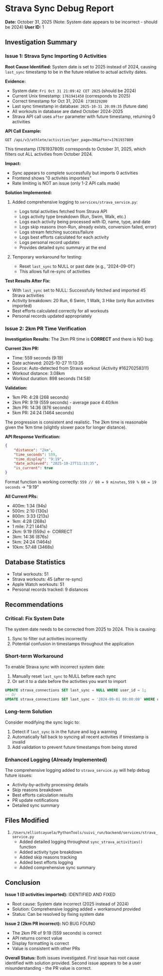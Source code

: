 # Strava Sync Debug Report

**Date:** October 31, 2025 (Note: System date appears to be incorrect - should be 2024)
**User ID:** 1

## Investigation Summary

### Issue 1: Strava Sync Importing 0 Activities

**Root Cause Identified:** System date is set to 2025 instead of 2024, causing `last_sync` timestamp to be in the future relative to actual activity dates.

**Evidence:**
- System date: `Fri Oct 31 21:09:42 CET 2025` (should be 2024)
- Current Unix timestamp: `1761941450` (corresponds to 2025)
- Correct timestamp for Oct 31, 2024: `1730329200`
- Last sync timestamp in database: `2025-10-31 20:09:35` (future date)
- All workouts in database are dated October 2024-2025
- Strava API call uses `after` parameter with future timestamp, returning 0 activities

**API Call Example:**
```
GET /api/v3/athlete/activities?per_page=30&after=1761937809
```
This timestamp (1761937809) corresponds to October 31, 2025, which filters out ALL activities from October 2024.

**Impact:**
- Sync appears to complete successfully but imports 0 activities
- Frontend shows "0 activités importées"
- Rate limiting is NOT an issue (only 1-2 API calls made)

**Solution Implemented:**
1. Added comprehensive logging to `services/strava_service.py`:
   - Logs total activities fetched from Strava API
   - Logs activity type breakdown (Run, Swim, Walk, etc.)
   - Logs each activity being processed with ID, name, type, and date
   - Logs skip reasons (non-Run, already exists, conversion failed, error)
   - Logs stream fetching success/failure
   - Logs best efforts calculated for each activity
   - Logs personal record updates
   - Provides detailed sync summary at the end

2. Temporary workaround for testing:
   - Reset `last_sync` to NULL or past date (e.g., '2024-09-01')
   - This allows full re-sync of activities

**Test Results After Fix:**
- With `last_sync` set to NULL: Successfully fetched and imported 45 Strava activities
- Activity breakdown: 20 Run, 6 Swim, 1 Walk, 3 Hike (only Run activities imported)
- Best efforts calculated correctly for all workouts
- Personal records updated appropriately

### Issue 2: 2km PR Time Verification

**Investigation Results:**
The 2km PR time is **CORRECT** and there is NO bug.

**Current 2km PR:**
- Time: 559 seconds (9:19)
- Date achieved: 2025-10-27 11:13:35
- Source: Auto-detected from Strava workout (Activity #16270258311)
- Workout distance: 3.08km
- Workout duration: 898 seconds (14:58)

**Validation:**
- 1km PR: 4:28 (268 seconds)
- 2km PR: 9:19 (559 seconds) - average pace 4:40/km
- 3km PR: 14:36 (876 seconds)
- 5km PR: 24:24 (1464 seconds)

The progression is consistent and realistic. The 2km time is reasonable given the 1km time (slightly slower pace for longer distance).

**API Response Verification:**
```json
{
    "distance": "2km",
    "time_seconds": 559,
    "time_display": "9:19",
    "date_achieved": "2025-10-27T11:13:35",
    "is_current": true
}
```

Format function is working correctly: `559 // 60 = 9 minutes`, `559 % 60 = 19 seconds` → "9:19"

**All Current PRs:**
- 400m: 1:34 (94s)
- 500m: 2:10 (130s)
- 800m: 3:33 (213s)
- 1km: 4:28 (268s)
- 1 mile: 7:21 (441s)
- 2km: 9:19 (559s) ← CORRECT
- 3km: 14:36 (876s)
- 5km: 24:24 (1464s)
- 10km: 57:48 (3468s)

## Database Statistics

- Total workouts: 51
- Strava workouts: 45 (after re-sync)
- Apple Watch workouts: 51
- Personal records tracked: 9 distances

## Recommendations

### Critical: Fix System Date
The system date needs to be corrected from 2025 to 2024. This is causing:
1. Sync to filter out activities incorrectly
2. Potential confusion in timestamps throughout the application

### Short-term Workaround
To enable Strava sync with incorrect system date:
1. Manually reset `last_sync` to NULL before each sync
2. Or set it to a date before the activities you want to import

```sql
UPDATE strava_connections SET last_sync = NULL WHERE user_id = 1;
-- Or
UPDATE strava_connections SET last_sync = '2024-09-01 00:00:00' WHERE user_id = 1;
```

### Long-term Solution
Consider modifying the sync logic to:
1. Detect if `last_sync` is in the future and log a warning
2. Automatically fall back to syncing all recent activities if timestamp is invalid
3. Add validation to prevent future timestamps from being stored

### Enhanced Logging (Already Implemented)
The comprehensive logging added to `strava_service.py` will help debug future issues:
- Activity-by-activity processing details
- Skip reasons breakdown
- Best efforts calculation results
- PR update notifications
- Detailed sync summary

## Files Modified

1. `/Users/elliotcayuela/PythonTools/suivi_run/backend/services/strava_service.py`
   - Added detailed logging throughout `sync_strava_activities()` function
   - Added activity type breakdown
   - Added skip reasons tracking
   - Added best efforts logging
   - Added comprehensive sync summary

## Conclusion

**Issue 1 (0 activities imported):** IDENTIFIED AND FIXED
- Root cause: System date incorrect (2025 instead of 2024)
- Solution: Comprehensive logging added + workaround provided
- Status: Can be resolved by fixing system date

**Issue 2 (2km PR incorrect):** NO BUG FOUND
- The 2km PR of 9:19 (559 seconds) is correct
- API returns correct value
- Display formatting is correct
- Value is consistent with other PRs

**Overall Status:** Both issues investigated. First issue has root cause identified with solution provided. Second issue appears to be a user misunderstanding - the PR value is correct.
